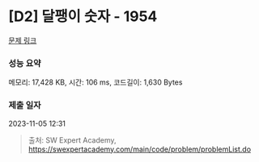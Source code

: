 # [D2] 달팽이 숫자 - 1954 

[문제 링크](https://swexpertacademy.com/main/code/problem/problemDetail.do?contestProbId=AV5PobmqAPoDFAUq) 

### 성능 요약

메모리: 17,428 KB, 시간: 106 ms, 코드길이: 1,630 Bytes

### 제출 일자

2023-11-05 12:31



> 출처: SW Expert Academy, https://swexpertacademy.com/main/code/problem/problemList.do